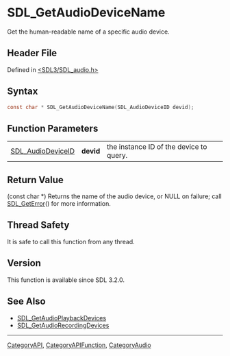# SDL_GetAudioDeviceName

Get the human-readable name of a specific audio device.

## Header File

Defined in [<SDL3/SDL_audio.h>](https://github.com/libsdl-org/SDL/blob/main/include/SDL3/SDL_audio.h)

## Syntax

```c
const char * SDL_GetAudioDeviceName(SDL_AudioDeviceID devid);
```

## Function Parameters

|                                        |           |                                         |
| -------------------------------------- | --------- | --------------------------------------- |
| [SDL_AudioDeviceID](SDL_AudioDeviceID) | **devid** | the instance ID of the device to query. |

## Return Value

(const char *) Returns the name of the audio device, or NULL on failure;
call [SDL_GetError](SDL_GetError)() for more information.

## Thread Safety

It is safe to call this function from any thread.

## Version

This function is available since SDL 3.2.0.

## See Also

- [SDL_GetAudioPlaybackDevices](SDL_GetAudioPlaybackDevices)
- [SDL_GetAudioRecordingDevices](SDL_GetAudioRecordingDevices)

----
[CategoryAPI](CategoryAPI), [CategoryAPIFunction](CategoryAPIFunction), [CategoryAudio](CategoryAudio)

